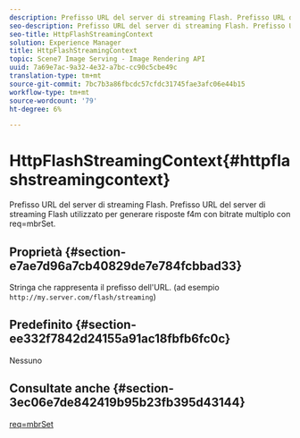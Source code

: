 ```yaml
---
description: Prefisso URL del server di streaming Flash. Prefisso URL del server di streaming Flash utilizzato per generare risposte f4m con bitrate multiplo con req=mbrSet.
seo-description: Prefisso URL del server di streaming Flash. Prefisso URL del server di streaming Flash utilizzato per generare risposte f4m con bitrate multiplo con req=mbrSet.
seo-title: HttpFlashStreamingContext
solution: Experience Manager
title: HttpFlashStreamingContext
topic: Scene7 Image Serving - Image Rendering API
uuid: 7a69e7ac-9a32-4e32-a7bc-cc90c5cbe49c
translation-type: tm+mt
source-git-commit: 7bc7b3a86fbcdc57cfdc31745fae3afc06e44b15
workflow-type: tm+mt
source-wordcount: '79'
ht-degree: 6%

---
```



# HttpFlashStreamingContext{#httpflashstreamingcontext}

Prefisso URL del server di streaming Flash. Prefisso URL del server di streaming Flash utilizzato per generare risposte f4m con bitrate multiplo con req=mbrSet.

## Proprietà {#section-e7ae7d96a7cb40829de7e784fcbbad33}

Stringa che rappresenta il prefisso dell&#39;URL. (ad esempio `http://my.server.com/flash/streaming`)

## Predefinito {#section-ee332f7842d24155a91ac18fbfb6fc0c}

Nessuno

## Consultate anche {#section-3ec06e7de842419b95b23fb395d43144}

[req=mbrSet](../../../../../is-api/http-ref/image-serving-api-ref/c-http-protocol-reference/c-command-reference/r-req/r-mbrset.md#reference-603d75babde74508a878c27bd4cced73)
